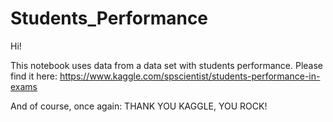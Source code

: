 # Students_Performance

Hi!

This notebook uses data from a data set with students performance.
Please find it here: https://www.kaggle.com/spscientist/students-performance-in-exams

And of course, once again: THANK YOU KAGGLE, YOU ROCK!
